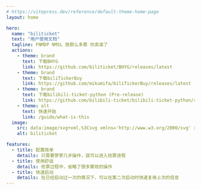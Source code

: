 ```yaml
---
# https://vitepress.dev/reference/default-theme-home-page
layout: home

hero:
  name: "biliticket"
  text: "用户使用文档"
  tagline: FNMDP NMSL 放那么多票 你卖谁了
  actions:
    - theme: brand
      text: 下载BHYG
      link: https://github.com/biliticket/BHYG/releases/latest
    - theme: brand
      text: 下载biliTickerBuy
      link: https://github.com/mikumifa/biliTickerBuy/releases/latest
    - theme: brand
      text: 下载bilibili-ticket-python (Pre-release)
      link: https://github.com/bilibili-ticket/bilibili-ticket-python/releases/latest
    - theme: alt
      text: 快速开始
      link: /guide/what-is-this
  image:
    src: data:image/svg+xml,%3Csvg xmlns='http://www.w3.org/2000/svg' xmlns:xlink='http://www.w3.org/1999/xlink' width='500' height='500' viewBox='0 0 500 500'%3E%3Cdefs%3E%3CclipPath id='clip-biliticket'%3E%3Crect width='500' height='500'/%3E%3C/clipPath%3E%3C/defs%3E%3Cg id='biliticket' clip-path='url(%23clip-biliticket)'%3E%3Cpath id='1' d='M-4.21-390.422,39.528-629.743H71.869c6.217-17.26,11.81-31.608,17.1-43.862a276.89,276.89,0,0,1,15.5-31.33c5.036-8.486,9.749-14.635,14.409-18.8a28.054,28.054,0,0,1,6.949-4.7A16.551,16.551,0,0,1,132.687-730a16.381,16.381,0,0,1,6.836,1.567,27.434,27.434,0,0,1,6.873,4.7c4.593,4.163,9.207,10.312,14.105,18.8a271.678,271.678,0,0,1,15,31.33c5.089,12.258,10.45,26.605,16.388,43.862h36.653L273.2-390.422ZM133.675-710.236c-4.426,0-9.447,4.156-14.924,12.352-4.381,6.557-9.062,15.7-13.913,27.175-8.257,19.533-14.224,39.33-14.284,39.528h83.367c-.049-.186-5.295-19.982-12.847-39.528-4.434-11.475-8.782-20.618-12.925-27.175C142.971-706.08,138.1-710.236,133.675-710.236Z' transform='translate(115.504 810.211)' fill='%23ff2764'/%3E%3Cpath id='2' d='M115.441,106.8l18.873,18.878h18.459L171.651,106.8a5.824,5.824,0,1,1,8.237,8.237l-10.647,10.635h12.143a20.374,20.374,0,0,1,20.375,20.375v46.57a20.374,20.374,0,0,1-20.374,20.374H105.708A20.374,20.374,0,0,1,85.333,192.62v-46.57a20.374,20.374,0,0,1,20.375-20.374h12.137L107.2,115.029a5.824,5.824,0,1,1,8.237-8.237Zm65.943,30.521H105.708a8.732,8.732,0,0,0-8.691,7.893l-.041.839v46.57a8.732,8.732,0,0,0,7.893,8.691l.839.041h75.676a8.732,8.732,0,0,0,8.691-7.893l.041-.839v-46.57a8.732,8.732,0,0,0-8.732-8.732Zm-61.123,17.464a5.821,5.821,0,0,1,5.821,5.821v11.643a5.821,5.821,0,1,1-11.643,0V160.6a5.821,5.821,0,0,1,5.821-5.821Zm46.57,0a5.821,5.821,0,0,1,5.821,5.821v11.643a5.821,5.821,0,1,1-11.643,0V160.6a5.821,5.821,0,0,1,5.821-5.821Z' transform='translate(106.454 144.914)' fill='%23fff'/%3E%3Cpath id='3' d='M228.108,29.232h-4.872v-6.09c0-3.5,1.484-5.268,5.055-7.689l.276-.188c2.52-1.71,3.195-2.538,3.195-4.3a6.09,6.09,0,0,0-12.18,0H214.71a10.962,10.962,0,0,1,21.924,0c0,3.843-1.6,5.8-5.331,8.334l-.278.189c-2.339,1.587-2.917,2.274-2.917,3.658Zm-2.436,8.526a3.045,3.045,0,1,1,3.045-3.045A3.045,3.045,0,0,1,225.672,37.758Z' transform='translate(135.617 100.686) rotate(31)' fill='%23fff'/%3E%3C/g%3E%3C/svg%3E
    alt: biliticket

features:
  - title: 配置简单
    details: 只需要寥寥几步操作，就可以进入抢票进程
  - title: 使用舒适
    details: 抢票过程中，省略了很多繁琐的操作
  - title: 快速启动
    details: 在已经启动过一次的情况下，可以在第二次启动时快速复用上次的信息
---
```


<style>
:root {
  --vp-home-hero-name-color: transparent;
  --vp-home-hero-name-background: -webkit-linear-gradient(120deg, #ff5f8c 30%, #FFB4C8);

  --vp-home-hero-image-background-image: #ff5f8c;
  --vp-home-hero-image-filter: blur(44px);
}

@media (min-width: 640px) {
  :root {
    --vp-home-hero-image-filter: blur(56px);
  }
}

@media (min-width: 960px) {
  :root {
    --vp-home-hero-image-filter: blur(68px);
  }
}
</style>